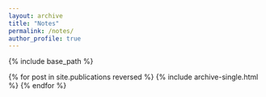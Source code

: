 ```yaml
---
layout: archive
title: "Notes"
permalink: /notes/
author_profile: true
---
```

{% include base_path %}

{% for post in site.publications reversed %}
{% include archive-single.html %}
{% endfor %}
